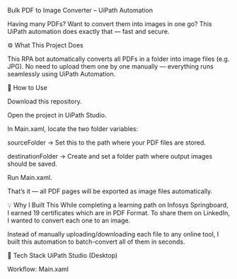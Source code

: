 Bulk PDF to Image Converter – UiPath Automation


Having many PDFs? Want to convert them into images in one go? This UiPath automation does exactly that — fast and secure.

⚙️ What This Project Does

This RPA bot automatically converts all PDFs in a folder into image files (e.g. JPG).
No need to upload them one by one manually — everything runs seamlessly using UiPath Automation.

🚀 How to Use

Download this repository.

Open the project in UiPath Studio.

In Main.xaml, locate the two folder variables:

sourceFolder → Set this to the path where your PDF files are stored.

destinationFolder → Create and set a folder path where output images should be saved.

Run Main.xaml.

That’s it — all PDF pages will be exported as image files automatically.

💡 Why I Built This
While completing a learning path on Infosys Springboard, I earned 19 certificates which are in PDF Format. To share them on LinkedIn, I wanted to convert each one to an image.

Instead of manually uploading/downloading each file to any online tool, I built this automation to batch-convert all of them in seconds. 

📁 Tech Stack
UiPath Studio (Desktop)

Workflow: Main.xaml



